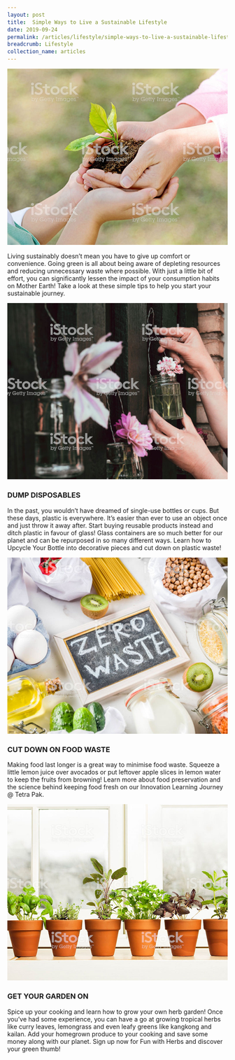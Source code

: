 ```yaml
---
layout: post
title:  Simple Ways to Live a Sustainable Lifestyle
date: 2019-09-24
permalink: /articles/lifestyle/simple-ways-to-live-a-sustainable-lifestyle
breadcrumb: Lifestyle
collection_name: articles
---
```

![Simple Ways to Live a Sustainable Lifestyle](/images/content-articles/vitality/sustainable-lifestyle-img1.jpg)

Living sustainably doesn’t mean you have to give up comfort or convenience. Going green is all about being aware of depleting resources and reducing unnecessary waste where possible. With just a little bit of effort, you can significantly lessen the impact of your consumption habits on Mother Earth! Take a look at these simple tips to help you start your sustainable journey.

![Simple Ways to Live a Sustainable Lifestyle](/images/content-articles/vitality/sustainable-lifestyle-img2.jpg)

### DUMP DISPOSABLES
In the past, you wouldn’t have dreamed of single-use bottles or cups. But these days, plastic is everywhere. It’s easier than ever to use an object once and just throw it away after. Start buying reusable products instead and ditch plastic in favour of glass! Glass containers are so much better for our planet and can be repurposed in so many different ways. Learn how to Upcycle Your Bottle into decorative pieces and cut down on plastic waste!

![Simple Ways to Live a Sustainable Lifestyle](/images/content-articles/vitality/sustainable-lifestyle-img3.jpg)

### CUT DOWN ON FOOD WASTE
Making food last longer is a great way to minimise food waste. Squeeze a little lemon juice over avocados or put leftover apple slices in lemon water to keep the fruits from browning! Learn more about food preservation and the science behind keeping food fresh on our Innovation Learning Journey @ Tetra Pak.

![Simple Ways to Live a Sustainable Lifestyle](/images/content-articles/vitality/sustainable-lifestyle-img4.jpg)

### GET YOUR GARDEN ON
Spice up your cooking and learn how to grow your own herb garden! Once you’ve had some experience, you can have a go at growing tropical herbs like curry leaves, lemongrass and even leafy greens like kangkong and kailan. Add your homegrown produce to your cooking and save some money along with our planet. Sign up now for Fun with Herbs and discover your green thumb!
